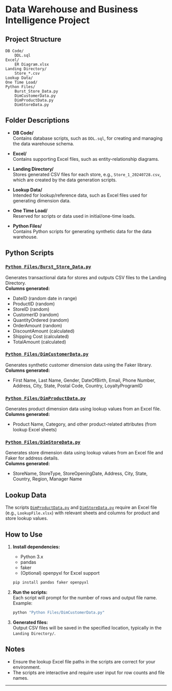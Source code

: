 # Data Warehouse and Business Intelligence Project

## Project Structure

```
DB Code/
    DDL.sql
Excel/
    ER Diagram.xlsx
Landing Directory/
    Store_*.csv
Lookup Data/
One Time Load/
Python Files/
    Burst_Store_Data.py
    DimCustomerData.py
    DimProductData.py
    DimStoreData.py
```

## Folder Descriptions

- **DB Code/**  
  Contains database scripts, such as `DDL.sql`, for creating and managing the data warehouse schema.

- **Excel/**  
  Contains supporting Excel files, such as entity-relationship diagrams.

- **Landing Directory/**  
  Stores generated CSV files for each store, e.g., `Store_1_20240728.csv`, which are created by the data generation scripts.

- **Lookup Data/**  
  Intended for lookup/reference data, such as Excel files used for generating dimension data.

- **One Time Load/**  
  Reserved for scripts or data used in initial/one-time loads.

- **Python Files/**  
  Contains Python scripts for generating synthetic data for the data warehouse.

## Python Scripts

### [`Python Files/Burst_Store_Data.py`](Python%20Files/Burst_Store_Data.py)
Generates transactional data for stores and outputs CSV files to the Landing Directory.  
**Columns generated:**
- DateID (random date in range)
- ProductID (random)
- StoreID (random)
- CustomerID (random)
- QuantityOrdered (random)
- OrderAmount (random)
- DiscountAmount (calculated)
- Shipping Cost (calculated)
- TotalAmount (calculated)

### [`Python Files/DimCustomerData.py`](Python%20Files/DimCustomerData.py)
Generates synthetic customer dimension data using the Faker library.  
**Columns generated:**
- First Name, Last Name, Gender, DateOfBirth, Email, Phone Number, Address, City, State, Postal Code, Country, LoyaltyProgramID

### [`Python Files/DimProductData.py`](Python%20Files/DimProductData.py)
Generates product dimension data using lookup values from an Excel file.  
**Columns generated:**  
- Product Name, Category, and other product-related attributes (from lookup Excel sheets)

### [`Python Files/DimStoreData.py`](Python%20Files/DimStoreData.py)
Generates store dimension data using lookup values from an Excel file and Faker for address details.  
**Columns generated:**  
- StoreName, StoreType, StoreOpeningDate, Address, City, State, Country, Region, Manager Name

## Lookup Data

The scripts [`DimProductData.py`](Python%20Files/DimProductData.py) and [`DimStoreData.py`](Python%20Files/DimStoreData.py) require an Excel file (e.g., `LookupFile.xlsx`) with relevant sheets and columns for product and store lookup values.

## How to Use

1. **Install dependencies:**  
   - Python 3.x  
   - pandas  
   - faker  
   - (Optional) openpyxl for Excel support

   ```sh
   pip install pandas faker openpyxl
   ```

2. **Run the scripts:**  
   Each script will prompt for the number of rows and output file name.  
   Example:
   ```sh
   python "Python Files/DimCustomerData.py"
   ```

3. **Generated files:**  
   Output CSV files will be saved in the specified location, typically in the `Landing Directory/`.

## Notes

- Ensure the lookup Excel file paths in the scripts are correct for your environment.
- The scripts are interactive and require user input for row counts and file names.

---